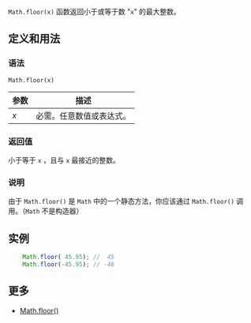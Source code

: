 `Math.floor(x)` 函数返回小于或等于数 "`x`" 的最大整数。

## 定义和用法

### 语法

`Math.floor(x)`

| 参数 | 描述 |
| --- | --- |
| _x_ | 必需。任意数值或表达式。 |

### 返回值

小于等于 `x` ，且与 `x` 最接近的整数。

### 说明

由于 `Math.floor()` 是 `Math` 中的一个静态方法，你应该通过 `Math.floor()` 调用。（`Math` 不是构造器）

## 实例

```javascript
    Math.floor( 45.95); //  45
    Math.floor(-45.95); // -46
```

## 更多

*   [Math.floor()](https://developer.mozilla.org/zh-CN/docs/Web/JavaScript/Reference/Global_Objects/Math/floor)